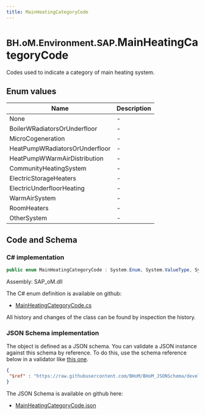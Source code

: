 ```yaml
---
title: MainHeatingCategoryCode
---
```


# <small>BH.oM.Environment.SAP.</small>**MainHeatingCategoryCode**

Codes used to indicate a category of main heating system.

## Enum values

| Name            | Description                                                    |
|-----------------|----------------------------------------------------------------|
| None |  -  |
| BoilerWRadiatorsOrUnderfloor |  -  |
| MicroCogeneration |  -  |
| HeatPumpWRadiatorsOrUnderfloor |  -  |
| HeatPumpWWarmAirDistribution |  -  |
| CommunityHeatingSystem |  -  |
| ElectricStorageHeaters |  -  |
| ElectricUnderfloorHeating |  -  |
| WarmAirSystem |  -  |
| RoomHeaters |  -  |
| OtherSystem |  -  |


## Code and Schema

### C# implementation

``` C# title="C#"
public enum MainHeatingCategoryCode : System.Enum, System.ValueType, System.IComparable, System.ISpanFormattable, System.IFormattable, System.IConvertible
```

Assembly: SAP_oM.dll

The C# enum definition is available on github:

- [MainHeatingCategoryCode.cs](https://github.com/BHoM/SAP_Toolkit/blob/develop/SAP_oM/Enums\MainHeatingCategoryCode.cs)

All history and changes of the class can be found by inspection the history.
### JSON Schema implementation

The object is defined as a JSON schema. You can validate a JSON instance against this schema by reference. To do this, use the schema reference below in a validator like [this one](https://www.jsonschemavalidator.net/).

``` json title="JSON Schema"
{
 "$ref" : "https://raw.githubusercontent.com/BHoM/BHoM_JSONSchema/develop/SAP_oM/SAP/MainHeatingCategoryCode.json"
}
```

The JSON Schema is available on github here:

- [MainHeatingCategoryCode.json](https://github.com/BHoM/BHoM_JSONSchema/blob/develop/SAP_oM/SAP/MainHeatingCategoryCode.json)
